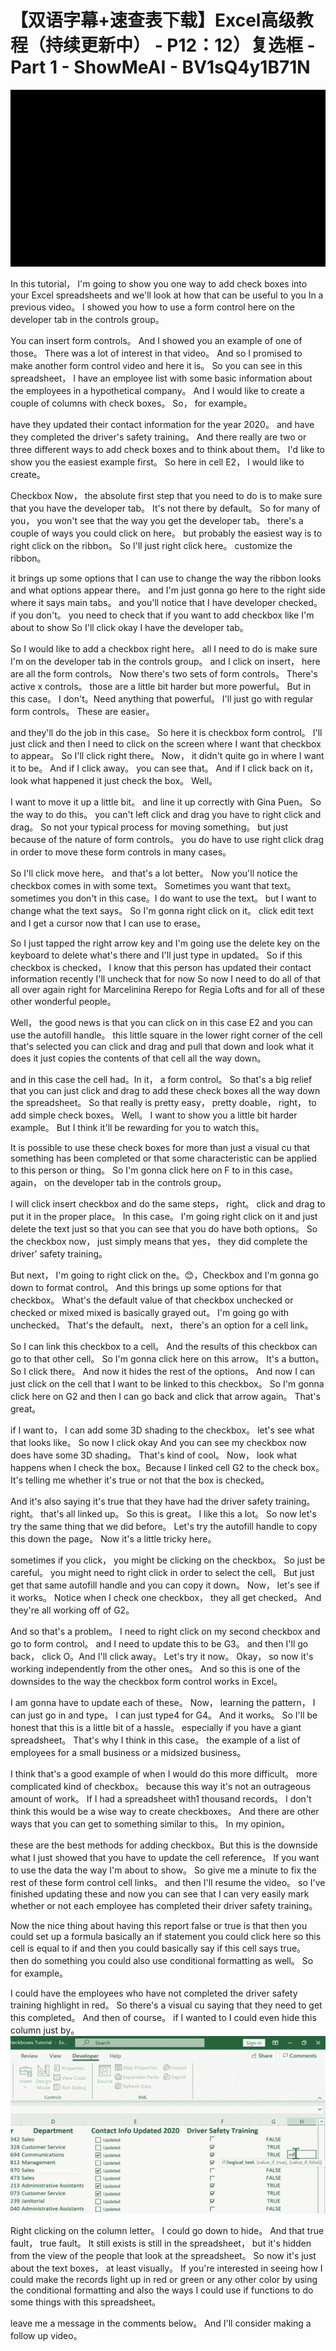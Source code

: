 # 【双语字幕+速查表下载】Excel高级教程（持续更新中） - P12：12）复选框 - Part 1 - ShowMeAI - BV1sQ4y1B71N

![](img/490c3ee68650a01d4e089ac56f8d78b1_0.png)

In this tutorial， I'm going to show you one way to add check boxes into your Excel spreadsheets and we'll look at how that can be useful to you In a previous video。 I showed you how to use a form control here on the developer tab in the controls group。

 You can insert form controls。 And I showed you an example of one of those。 There was a lot of interest in that video。 And so I promised to make another form control video and here it is。 So you can see in this spreadsheet， I have an employee list with some basic information about the employees in a hypothetical company。 And I would like to create a couple of columns with check boxes。 So， for example。

 have they updated their contact information for the year 2020。 and have they completed the driver's safety training。 And there really are two or three different ways to add check boxes and to think about them。 I'd like to show you the easiest example first。 So here in cell E2， I would like to create。

Checkbox Now， the absolute first step that you need to do is to make sure that you have the developer tab。 It's not there by default。 So for many of you， you won't see that the way you get the developer tab。 there's a couple of ways you could click on here。 but probably the easiest way is to right click on the ribbon。 So I'll just right click here。 customize the ribbon。

 it brings up some options that I can use to change the way the ribbon looks and what options appear there。 and I'm just gonna go here to the right side where it says main tabs。 and you'll notice that I have developer checked。 if you don't。 you need to check that if you want to add checkbox like I'm about to show So I'll click okay I have the developer tab。

 So I would like to add a checkbox right here。 all I need to do is make sure I'm on the developer tab in the controls group。 and I click on insert， here are all the form controls。 Now there's two sets of form controls。 There's active x controls。 those are a little bit harder but more powerful。 But in this case。 I don't。Need anything that powerful。 I'll just go with regular form controls。 These are easier。

 and they'll do the job in this case。 So here it is checkbox form control。 I'll just click and then I need to click on the screen where I want that checkbox to appear。 So I'll click right there。 Now， it didn't quite go in where I want it to be。 And if I click away。 you can see that。 And if I click back on it， look what happened it just check the box。 Well。

 I want to move it up a little bit。 and line it up correctly with Gina Puen。 So the way to do this。 you can't left click and drag you have to right click and drag。 So not your typical process for moving something。 but just because of the nature of form controls。 you do have to use right click drag in order to move these form controls in many cases。

 So I'll click move here。 and that's a lot better。 Now you'll notice the checkbox comes in with some text。 Sometimes you want that text。 sometimes you don't in this case。I do want to use the text。 but I want to change what the text says。 So I'm gonna right click on it。 click edit text and I get a cursor now that I can use to erase。

 So I just tapped the right arrow key and I'm going use the delete key on the keyboard to delete what's there and I'll just type in updated。 So if this checkbox is checked， I know that this person has updated their contact information recently I'll uncheck that for now So now I need to do all of that all over again right for Marcelinina Rerepo for Regia Lofts and for all of these other wonderful people。

 Well， the good news is that you can click on in this case E2 and you can use the autofill handle。 this little square in the lower right corner of the cell that's selected you can click and drag and pull that down and look what it does it just copies the contents of that cell all the way down。

 and in this case the cell had。In it， a form control。 So that's a big relief that you can just click and drag to add these check boxes all the way down the spreadsheet。 So that really is pretty easy， pretty doable， right， to add simple check boxes。 Well。 I want to show you a little bit harder example。 But I think it'll be rewarding for you to watch this。

 It is possible to use these check boxes for more than just a visual cu that something has been completed or that some characteristic can be applied to this person or thing。 So I'm gonna click here on F to in this case。 again， on the developer tab in the controls group。

 I will click insert checkbox and do the same steps， right。 click and drag to put it in the proper place。 In this case。 I'm going right click on it and just delete the text just so that you can see that you do have both options。 So the checkbox now， just simply means that yes， they did complete the driver' safety training。

 But next， I'm going to right click on the。😊，Checkbox and I'm gonna go down to format control。 And this brings up some options for that checkbox。 What's the default value of that checkbox unchecked or checked or mixed mixed is basically grayed out。 I'm going go with unchecked。 That's the default。 next， there's an option for a cell link。

 So I can link this checkbox to a cell。 And the results of this checkbox can go to that other cell。 So I'm gonna click here on this arrow。 It's a button。 So I click there。 And now it hides the rest of the options。 And now I can just click on the cell that I want to be linked to this checkbox。 So I'm gonna click here on G2 and then I can go back and click that arrow again。 That's great。

 if I want to， I can add some 3D shading to the checkbox。 let's see what that looks like。 So now I click okay And you can see my checkbox now does have some 3D shading。 That's kind of cool。 Now， look what happens when I check the box。Because I linked cell G2 to the check box。 It's telling me whether it's true or not that the box is checked。

 And it's also saying it's true that they have had the driver safety training。 right。 that's all linked up。 So this is great。 I like this a lot。 So now let's try the same thing that we did before。 Let's try the autofill handle to copy this down the page。 Now it's a little tricky here。

 sometimes if you click， you might be clicking on the checkbox。 So just be careful。 you might need to right click in order to select the cell。 But just get that same autofill handle and you can copy it down。 Now， let's see if it works。 Notice when I check one checkbox， they all get checked。 And they're all working off of G2。

 And so that's a problem。 I need to right click on my second checkbox and go to form control。 and I need to update this to be G3。 and then I'll go back， click O。And I'll click away。 Let's try it now。 Okay， so now it's working independently from the other ones。 And so this is one of the downsides to the way the checkbox form control works in Excel。

 I am gonna have to update each of these。 Now， learning the pattern， I can just go in and type。 I can just type4 for G4。 And it works。 So I'll be honest that this is a little bit of a hassle。 especially if you have a giant spreadsheet。 That's why I think in this case。 the example of a list of employees for a small business or a midsized business。

 I think that's a good example of when I would do this more difficult。 more complicated kind of checkbox。 because this way it's not an outrageous amount of work。 If I had a spreadsheet with1 thousand records。 I don't think this would be a wise way to create checkboxes。 And there are other ways that you can get to something similar to this。 In my opinion。

 these are the best methods for adding checkbox。But this is the downside what I just showed that you have to update the cell reference。 If you want to use the data the way I'm about to show。 So give me a minute to fix the rest of these form control cell links。 and then I'll resume the video。 so I've finished updating these and now you can see that I can very easily mark whether or not each employee has completed their driver safety training。

 Now the nice thing about having this report false or true is that then you could set up a formula basically an if statement you could click here so this cell is equal to if and then you could basically say if this cell says true。 then do something you could also use conditional formatting as well。 So for example。

 I could have the employees who have not completed the driver safety training highlight in red。 So there's a visual cu saying that they need to get this completed。 And then of course。 if I wanted to I could even hide this column just by。![](img/490c3ee68650a01d4e089ac56f8d78b1_2.png)

Right clicking on the column letter。 I could go down to hide。 And that true fault， true fault。 It still exists is still in the spreadsheet， but it's hidden from the view of the people that look at the spreadsheet。 So now it's just about the text boxes， at least visually。 If you're interested in seeing how I could make the records light up in red or green or any other color by using the conditional formatting and also the ways I could use if functions to do some things with this spreadsheet。

 leave me a message in the comments below。 And I'll consider making a follow up video。